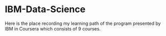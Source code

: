 # IBM-Data-Science
Here is the place recording my learning path of the program presented by IBM in Coursera which consists of 9 courses.
